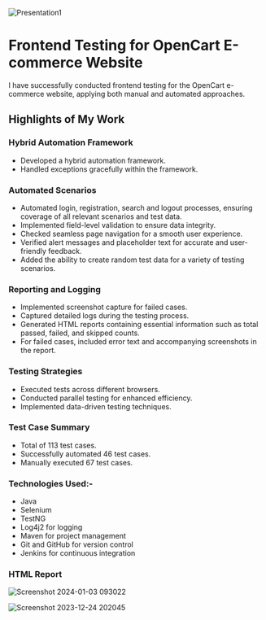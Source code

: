 ![Presentation1](https://github.com/abhishekgoyal-a11y/Open-Cart-App-Testing/assets/58354473/12bdb287-e883-4bbc-bf1f-5cf86a49a12b)

# Frontend Testing for OpenCart E-commerce Website

I have successfully conducted frontend testing for the OpenCart e-commerce website, applying both manual and automated approaches.

## Highlights of My Work

### Hybrid Automation Framework

- Developed a hybrid automation framework.
- Handled exceptions gracefully within the framework.

### Automated Scenarios

- Automated login, registration, search and logout processes, ensuring coverage of all relevant scenarios and test data.
- Implemented field-level validation to ensure data integrity.
- Checked seamless page navigation for a smooth user experience.
- Verified alert messages and placeholder text for accurate and user-friendly feedback.
- Added the ability to create random test data for a variety of testing scenarios.

### Reporting and Logging

- Implemented screenshot capture for failed cases.
- Captured detailed logs during the testing process.
- Generated HTML reports containing essential information such as total passed, failed, and skipped counts.
- For failed cases, included error text and accompanying screenshots in the report.

### Testing Strategies

- Executed tests across different browsers.
- Conducted parallel testing for enhanced efficiency.
- Implemented data-driven testing techniques.

### Test Case Summary

- Total of 113 test cases.
- Successfully automated 46 test cases.
- Manually executed 67 test cases.

### Technologies Used:-

- Java
- Selenium
- TestNG
- Log4j2 for logging
- Maven for project management
- Git and GitHub for version control
- Jenkins for continuous integration

### HTML Report

![Screenshot 2024-01-03 093022](https://github.com/abhishekgoyal-a11y/Open-Cart-App-Testing/assets/58354473/69f477fc-6ce4-4316-b081-ea99a9829aa4)

![Screenshot 2023-12-24 202045](https://github.com/abhishekgoyal-a11y/codewithabhishek/assets/58354473/ccb1d1ee-1518-4bc3-a2fe-878d241a2165)
